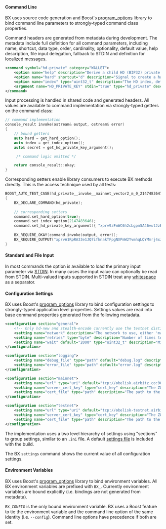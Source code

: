 #### Command Line

BX uses source code generation and Boost's [program_options](http://www.boost.org/doc/libs/1_49_0/doc/html/program_options/overview.html) library to bind command line parameters to strongly-typed command class properties.

Command headers are generated from metadata during development. The metadata include full definition for all command parameters, including name, shortcut, data type, order, cardinality, optionality, default value, help description, file input delegation, fallback to STDIN and definition for localized messages.
```xml
<command symbol="hd-private" category="WALLET">
    <option name="help" description="Derive a child HD (BIP32) private key from another HD private key." />
    <option name="hard" shortcut="d" description="Signal to create a hardened key." />
    <option name="index" type="uint32_t" description="The HD index, defaults to zero." />
    <argument name="HD_PRIVATE_KEY" stdin="true" type="hd_private" description="The parent HD private key.  If not specified the key is read from STDIN." />
</command>
```
Input processing is handled in shared code and generated headers. All values are available to command implementation via strongly-typed getters on the command class:
```c++
// command implementation
console_result invoke(ostream& output, ostream& error)
{
    // bound getters
    auto hard = get_hard_option();
    auto index = get_index_option();
    auto& secret = get_hd_private_key_argument();

     /* command logic omitted */

    return console_result::okay;
}
```
Corresponding setters enable library consumers to execute BX methods directly. This is the access technique used by all tests:
```c++
BOOST_AUTO_TEST_CASE(hd_private__invoke__mainnet_vector2_m_0_2147483647h_1_2147483646h__okay_output)
{
    BX_DECLARE_COMMAND(hd_private);
    
    // corresponding setters
    command.set_hard_option(true);
    command.set_index_option(2147483646);
    command.set_hd_private_key_argument({ "xprv9zFnWC6h2cLgpmSA46vutJzBcfJ8yaJGg8cX1e5StJh45BBciYTRXSd25UEPVuesF9yog62tGAQtHjXajPPdbRCHuWS6T8XA2ECKADdw4Ef" });
    
    BX_REQUIRE_OKAY(command.invoke(output, error));
    BX_REQUIRE_OUTPUT("xprvA1RpRA33e1JQ7ifknakTFpgNXPmW2YvmhqLQYMmrj4xJXXWYpDPS3xz7iAxn8L39njGVyuoseXzU6rcxFLJ8HFsTjSyQbLYnMpCqE2VbFWc\n");
}
```

#### Standard and File Input

In most commands the option is available to load the primary input parameter via [STDIN](http://wikipedia.org/wiki/Standard_streams#Standard_input_.28stdin.29). In many cases the input value can optionally be read from STDIN. Multi-valued inputs supported in STDIN treat any [whitespace](http://en.wikipedia.org/wiki/Whitespace_character) as a separator.

#### Configuration Settings

BX uses Boost's [program_options](http://www.boost.org/doc/libs/1_49_0/doc/html/program_options/overview.html) library to bind configuration settings to strongly-typed application level properties. Settings values are read into base command properties generated from the following metadata.
```xml
<configuration section="general">
    <!-- Only hd-new and stealth-encode currently use the testnet distinction, apart from swapping servers. -->
    <setting name="network" description="The network to use, either 'mainnet' or 'testnet'. Defaults to match the build." />
    <setting name="retries" type="byte" description="Number of times to retry contacting the server before giving up." />
    <setting name="wait" default="2000" type="uint32_t" description="Milliseconds to wait for a response from the server." />
</configuration>

<configuration section="logging">
    <setting name="debug_file" type="path" default="debug.log" description="The path to the debug log file, used by send-tx-p2p." />
    <setting name="error_file" type="path" default="error.log" description="The path to the error log file, used by send-tx-p2p." />
</configuration>

<configuration section="mainnet">
    <setting name="url" type="uri" default="tcp://obelisk.airbitz.co:9091" description="The URL of the Libbitcoin/Obelisk mainnet server." />
    <setting name="server_cert_key" type="cert_key" description="The Z85-encoded public key of the server certificate." />
    <setting name="cert_file" type="path" description="The path to the ZPL-encoded client private certificate file." />
</configuration>

<configuration section="testnet">
    <setting name="url" type="uri" default="tcp://obelisk-testnet.airbitz.co:9091" description="The URL of the Libbitcoin/Obelisk testnet server." />
    <setting name="server_cert_key" type="cert_key" description="The Z85-encoded public key of the server certificate." />
    <setting name="cert_file" type="path" description="The path to the ZPL-encoded client private certificate file." />
</configuration>
```
The implementation uses a two level hierarchy of settings using "sections" to group settings, similar to an `.ini` file. A default [settings file](configuration-settings) is included with the build.

The BX `settings` command shows the current value of all configuration settings.

#### Environment Variables

BX uses Boost's [program_options](http://www.boost.org/doc/libs/1_49_0/doc/html/program_options/overview.html) library to bind environment variables. All BX environment variables are prefixed with `BX_`. Currently environment variables are bound explicitly (i.e. bindings are not generated from metadata).

`BX_CONFIG` is the only bound environment variable. BX uses a Boost feature to tie the environment variable and the command line option of the same identity (i.e. `--config`). Command line options have precedence if both are set.
